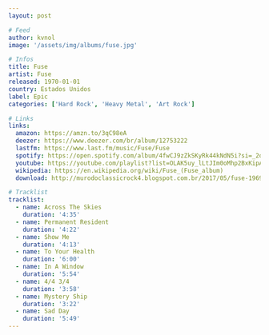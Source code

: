 ```yaml
---
layout: post

# Feed
author: kvnol
image: '/assets/img/albums/fuse.jpg'

# Infos
title: Fuse
artist: Fuse
released: 1970-01-01
country: Estados Unidos
label: Epic
categories: ['Hard Rock', 'Heavy Metal', 'Art Rock']

# Links
links:
  amazon: https://amzn.to/3qC98eA
  deezer: https://www.deezer.com/br/album/12753222
  lastfm: https://www.last.fm/music/Fuse/Fuse
  spotify: https://open.spotify.com/album/4fwCJ9zZkSKyRk44kNdN5i?si=_2qN5YJdRZOyzBdP9QDmaQ
  youtube: https://youtube.com/playlist?list=OLAK5uy_lLtJIm0oMhp2BxKipAp8Sl8yhfKO9_PyI
  wikipedia: https://en.wikipedia.org/wiki/Fuse_(Fuse_album)
  download: http://murodoclassicrock4.blogspot.com.br/2017/05/fuse-1969.html

# Tracklist
tracklist:
  - name: Across The Skies
    duration: '4:35'
  - name: Permanent Resident
    duration: '4:22'
  - name: Show Me
    duration: '4:13'
  - name: To Your Health
    duration: '6:00'
  - name: In A Window
    duration: '5:54'
  - name: 4/4 3/4
    duration: '3:58'
  - name: Mystery Ship
    duration: '3:22'
  - name: Sad Day
    duration: '5:49'
---
```

